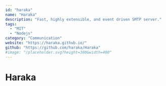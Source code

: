 ```yaml
---
id: "haraka"
name: "Haraka"
description: "Fast, highly extensible, and event driven SMTP server."
tags:
  - "MIT"
  - "Nodejs"
category: "Communication"
website: "https://haraka.github.io/"
github: "https://github.com/haraka/Haraka"
#image: "/placeholder.svg?height=300&width=400"
---
```


# Haraka
